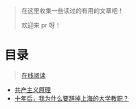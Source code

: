 > 在这里收集一些读过的有用的文章吧！
>
> 欢迎来 pr 呀！

# 目录

> [在线阅读](https://fzf404.github.io/read/)

- [共产主义原理](./共产主义原理.md)
- [十年后，我为什么要辞掉上海的大学教职？](./十年后，我为什么要辞掉上海的大学教职？.md)
